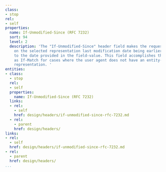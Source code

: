 ```yaml
---
class:
- stop
rel:
- self
properties:
  name: If-Unmodified-Since (RFC 7232)
  sort: 94
  level: 2
  description: 'The "If-Unmodified-Since" header field makes the request method conditional
    on the selected representation last modification date being earlier than or equal
    to the date provided in the field-value. This field accomplishes the same purpose
    as If-Match for cases where the user agent does not have an entity-tag for the
    representation. '
entities:
- class:
  - stop
  rel:
  - self
  properties:
    name: If-Unmodified-Since (RFC 7232)
  links:
  - rel:
    - self
    href: design/headers/if-unmodified-since-rfc-7232.md
  - rel:
    - parent
    href: design/headers/
links:
- rel:
  - self
  href: design/headers/if-unmodified-since-rfc-7232.md
- rel:
  - parent
  href: design/headers/
...
```

